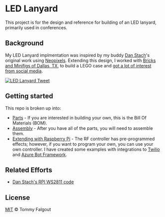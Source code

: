 # LED Lanyard

This project is for the design and reference for building of an LED lanyard, primarily used in conferences.


## Background

My LED Lanyard implmentation was inspired by my buddy [Dan Stach](https://github.com/DanStach/)'s original work using [Neopixels](https://www.adafruit.com/category/168).  Extending this design,  I worked with [Bricks and Minifigs of Dallas, TX](https://www.facebook.com/BAMNorthDallas/), to build a LEGO case and [got a lot of interest from social media](https://twitter.com/lastcoolname/status/1136092293801418753).

[![LED Lanyard Tweet](https://github.com/lastcoolnameleft/led-lanyard/raw/master/docs/led-lanyard-tweet.png)](https://twitter.com/lastcoolname/status/1136092293801418753)


## Getting started

This repo is broken up into:

* [Parts](parts.md) - If you are interested in building your own, this is the Bill Of Materials (BOM).
* [Assembly](assembly.md) - After you have all of the parts, you will need to assemble them.
* [Extending with Raspberry Pi](raspberrypi.md) - The RF controller has pre-programmed effects; however, if you want to program your own, you can use your own controller.  I have created some examples with integrations to [Twilio](https://www.twilio.com/) and [Azure Bot Framework](https://azure.microsoft.com/en-us/services/bot-service/).

## Related Efforts

* [Dan Stach's RPI WS2811 code](https://github.com/DanStach/rpi-ws2811)

## License

[MIT](license.md) © Tommy Falgout
